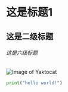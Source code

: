 # 这是标题1
## 这是二级标题
###### 这是六级标题
![Image of Yaktocat](https://octodex.github.com/images/yaktocat.png)
```python
print("hello world!")
```
